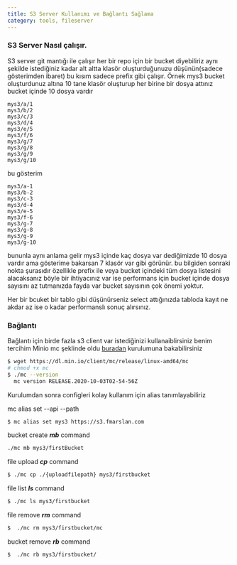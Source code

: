```yaml
---
title: S3 Server Kullanımı ve Bağlantı Sağlama
category: tools, fileserver
---
```


### S3 Server Nasıl çalışır.

S3 server git mantığı ile çalışır her bir repo için bir bucket diyebiliriz aynı şekilde istediğiniz kadar alt altta klasör oluşturduğunuzu düşünün(sadece gösterimden ibaret)  bu kısım sadece prefix gibi çalışır. Örnek mys3 bucket oluşturdunuz altına 10 tane klasör oluşturup her birine bir dosya attınız bucket içinde 10 dosya vardır 

```
mys3/a/1
mys3/b/2
mys3/c/3
mys3/d/4
mys3/e/5
mys3/f/6
mys3/g/7
mys3/g/8
mys3/g/9
mys3/g/10
```
bu gösterim

```
mys3/a-1
mys3/b-2
mys3/c-3
mys3/d-4
mys3/e-5
mys3/f-6
mys3/g-7
mys3/g-8
mys3/g-9
mys3/g-10
```

bununla aynı anlama gelir mys3 içinde kaç dosya var dediğimizde 10 dosya vardır ama gösterime bakarsan 7 klasör var gibi görünür. bu bilgiden sonraki nokta şurasıdır özellikle prefix ile veya bucket içindeki tüm dosya listesini alacaksanız böyle bir ihtiyacınız var ise performans için bucket içinde dosya sayısını az tutmanızda fayda var bucket sayısının çok önemi yoktur. 

Her bir bcuket bir tablo gibi düşünürseniz select attığınızda tabloda kayıt ne akdar az ise o kadar performanslı sonuç alırsınız.


### Bağlantı

Bağlantı için birde fazla s3 client var istediğinizi kullanaiblirsiniz benim tercihim Minio mc şeklinde oldu [buradan](https://docs.min.io/docs/minio-client-quickstart-guide.html) kurulumuna bakabilirsiniz


```sh
$ wget https://dl.min.io/client/mc/release/linux-amd64/mc
# chmod +x mc
$ ./mc --version
  mc version RELEASE.2020-10-03T02-54-56Z

```

Kurulumdan sonra configleri kolay kullanım için alias tanımlayabiliriz

mc alias set <ALIAS> <YOUR-S3-ENDPOINT> <YOUR-ACCESS-KEY> <YOUR-SECRET-KEY> --api <API-SIGNATURE> --path <BUCKET-LOOKUP-TYPE>

```sh
$ mc alias set mys3 https://s3.fmarslan.com
```

bucket create ***mb*** command

```sh
./mc mb mys3/firstBucket
```
file upload ***cp*** command

```sh
$ ./mc cp ./{uploadfilepath} mys3/firstbucket
```

file list ***ls*** command

```sh
$ ./mc ls mys3/firstbucket
```

file remove ***rm*** command

```sh
$  ./mc rm mys3/firstbucket/mc
```

bucket remove ***rb*** command

```sh
$  ./mc rb mys3/firstbucket/
```

